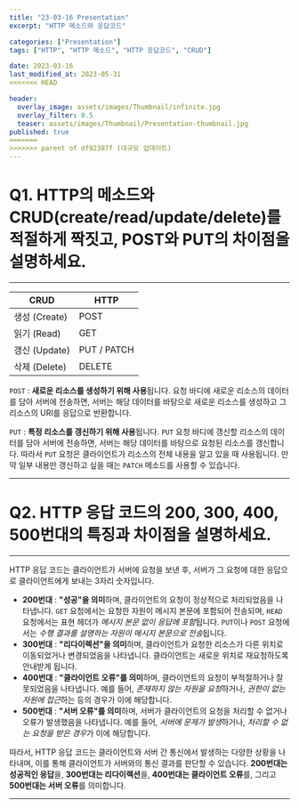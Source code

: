 ```yaml
---
title: "23-03-16 Presentation"
excerpt: "HTTP 메소드와 응답코드"

categories: ["Presentation"]
tags: ["HTTP", "HTTP 메소드", "HTTP 응답코드", "CRUD"]

date: 2023-03-16
last_modified_at: 2023-05-31
<<<<<<< HEAD

header:
  overlay_image: assets/images/Thumbnail/infinite.jpg
  overlay_filter: 0.5 
  teaser: assets/images/Thumbnail/Presentation-thumbnail.jpg
published: true
=======
>>>>>>> parent of df92387f (대규모 업데이트)
---
```


# Q1. HTTP의 메소드와 CRUD(create/read/update/delete)를 적절하게 짝짓고, POST와 PUT의 차이점을 설명하세요.

---

| CRUD          | HTTP        |
| ------------- | ----------- |
| 생성 (Create) | POST        |
| 읽기 (Read)   | GET         |
| 갱신 (Update) | PUT / PATCH |
| 삭제 (Delete) | DELETE      |

`POST` : **새로운 리소스를 생성하기 위해 사용**됩니다. 요청 바디에 새로운 리소스의 데이터를 담아 서버에 전송하면, 서버는 해당 데이터를 바탕으로 새로운 리소스를 생성하고 그 리소스의 URI를 응답으로 반환합니다.

`PUT` : **특정 리소스를 갱신하기 위해 사용**됩니다. `PUT` 요청 바디에 갱신할 리소스의 데이터를 담아 서버에 전송하면, 서버는 해당 데이터를 바탕으로 요청된 리소스를 갱신합니다. 따라서 `PUT` 요청은 클라이언트가 리소스의 전체 내용을 알고 있을 때 사용됩니다. 만약 일부 내용만 갱신하고 싶을 때는 `PATCH` 메소드를 사용할 수 있습니다.

---

# Q2. HTTP 응답 코드의 200, 300, 400, 500번대의 특징과 차이점을 설명하세요.

---

HTTP 응답 코드는 클라이언트가 서버에 요청을 보낸 후, 서버가 그 요청에 대한 응답으로 클라이언트에게 보내는 3자리 숫자입니다.

- **200번대** : **"성공"을 의미**하며, 클라이언트의 요청이 정상적으로 처리되었음을 나타냅니다. `GET` 요청에서는 요청한 자원이 메시지 본문에 포함되어 전송되며, `HEAD` 요청에서는 표현 헤더가 *메시지 본문 없이 응답에 포함*됩니다. `PUT`이나 `POST` 요청에서는 *수행 결과를 설명하는 자원이 메시지 본문으로 전송*됩니다.
- **300번대** : **"리다이렉션"을 의미**하며, 클라이언트가 요청한 리소스가 다른 위치로 이동되었거나 변경되었음을 나타냅니다. 클라이언트는 새로운 위치로 재요청하도록 안내받게 됩니다.
- **400번대** : **"클라이언트 오류"를 의미**하며, 클라이언트의 요청이 부적절하거나 잘못되었음을 나타냅니다. 예를 들어, *존재하지 않는 자원을 요청*하거나, *권한이 없는 자원에 접근*하는 등의 경우가 이에 해당합니다.
- **500번대** : **"서버 오류"를 의미**하며, 서버가 클라이언트의 요청을 처리할 수 없거나 오류가 발생했음을 나타냅니다. 예를 들어, *서버에 문제가 발생*하거나, *처리할 수 없는 요청을 받은 경우*가 이에 해당합니다.

따라서, HTTP 응답 코드는 클라이언트와 서버 간 통신에서 발생하는 다양한 상황을 나타내며, 이를 통해 클라이언트가 서버와의 통신 결과를 판단할 수 있습니다. **200번대는 성공적인 응답**을, **300번대는 리다이렉션**을, **400번대는 클라이언트 오류**를, 그리고 **500번대는 서버 오류**를 의미합니다.



---